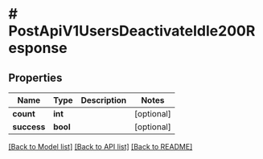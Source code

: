 # # PostApiV1UsersDeactivateIdle200Response

## Properties

Name | Type | Description | Notes
------------ | ------------- | ------------- | -------------
**count** | **int** |  | [optional]
**success** | **bool** |  | [optional]

[[Back to Model list]](../../README.md#models) [[Back to API list]](../../README.md#endpoints) [[Back to README]](../../README.md)
